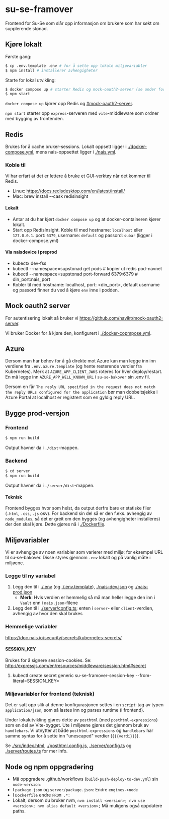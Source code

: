 # su-se-framover

Frontend for Su-Se som slår opp informasjon om brukere som har søkt om supplerende stønad.

## Kjøre lokalt

Første gang:

```sh
$ cp .env.template .env # for å sette opp lokale miljøvariabler
$ npm install # installerer avhengigheter
```

Starte for lokal utvikling:

```sh
$ docker compose up # starter Redis og mock-oauth2-server (se under for mer info)
$ npm start
```

`docker compose up` kjører opp Redis og [#mock-oauth2-server](#mock-oauth2-server).

`npm start` starter opp `express`-serveren med `vite`-middleware som ordner med bygging av frontenden.

## Redis

Brukes for å cache bruker-sessions.
Lokalt oppsett ligger i [./docker-compose.yml](), mens nais-oppsettet ligger i [./nais.yml]().

### Koble til

Vi har erfart at det er lettere å bruke et GUI-verktøy når det kommer til Redis.

-   Linux: https://docs.redisdesktop.com/en/latest/install/
-   Mac: brew install --cask redisinsight

#### Lokalt

-   Antar at du har kjørt `docker compose up` og at docker-containeren kjører lokalt.
-   Start opp RedisInsight. Koble til med hostname: `localhost` eller `127.0.0.1`. port: `6379`, username: `default` og passord: `subar` (ligger i docker-compose.yml)

#### Via naisdevice i preprod

-   kubectx dev-fss
-   kubectl --namespace=supstonad get pods # kopier ut redis pod-navnet
-   kubectl --namespace=supstonad port-forward <pod> 6379:6379 # din_port:nais_port
-   Kobler til med hostname: localhost, port: <din_port>, default username og passord finner du ved å kjøre `env` inne i podden.

## Mock oauth2 server

For autentisering lokalt så bruker vi https://github.com/navikt/mock-oauth2-server.

Vi bruker Docker for å kjøre den, konfigurert i [./docker-copmpose.yml]().

## Azure

Dersom man har behov for å gå direkte mot Azure kan man legge inn inn verdiene fra `.env.azure.template` (og hente resterende verdier fra Kubernetes).
Merk at `AZURE_APP_CLIENT_JWKS` roteres for hver deploy/restart.
En må legge inn `AZURE_APP_WELL_KNOWN_URL` i `su-se-bakover` sin .env fil.

Dersom en får `The reply URL specified in the request does not match the reply URLs configured for the application` bør man dobbeltsjekke i Azure Portal at localhost er registrert som en gyldig reply URL.

## Bygge prod-versjon

### Frontend

```sh
$ npm run build
```

Output havner da i `./dist`-mappen.

### Backend

```sh
$ cd server
$ npm run build
```

Output havner da i `./server/dist`-mappen.

#### Teknisk

Frontend bygges hvor som helst, da output derfra bare er statiske filer (`.html`, `.css`, `.js` osv).
For backend sin del så er den f.eks. avhengig av `node_modules`, så det er greit om den bygges (og avhengigheter installeres) der den skal kjøre.
Dette gjøres nå i [./Dockerfile]().

## Miljøvariabler

Vi er avhengige av noen variabler som varierer med miljø; for eksempel URL til su-se-bakover.
Disse styres gjennom `.env` lokalt og på vanlig måte i miljøene.

### Legge til ny variabel

1. Legg den til i [./.env]() (og [./.env.template]()), [./nais-dev.json]() og [./nais-prod.json]()
    - **Merk**: Hvis verdien er hemmelig så må man heller legge den inn i `Vault` enn i `nais.json`-filene
2. Legg den til i [./server/config.ts](); enten i `server`- eller `client`-verdien, avhengig av hvor den skal brukes

### Hemmelige variabler

https://doc.nais.io/security/secrets/kubernetes-secrets/

#### SESSION_KEY

Brukes for å signere session-cookies. Se: http://expressjs.com/en/resources/middleware/session.html#secret

1. kubectl create secret generic su-se-framover-session-key --from-literal=SESSION_KEY=<super-secret>

### Miljøvariabler for frontend (teknisk)

Det er satt opp slik at denne konfigurasjonen settes i en `script`-tag av typen `application/json`, som så lastes inn og parses runtime (i frontend).

Under lokalutvikling gjøres dette av `posthtml` (med `posthtml-expressions`) som en del av Vite-bygget.
Ute i miljøene gjøres det gjennom bruk av `handlebars`.
Vi utnytter at både `posthtml-expressions` og `handlebars` har samme syntax for å sette inn "unescaped" verdier (`{{{verdi}}}`).

Se [./src/index.html](), [./posthtml.config.js](), [./server/config.ts]() og [./server/routes.ts]() for mer info.

## Node og npm oppgradering

-   Må oppgradere .github/workflows (`build-push-deploy-to-dev.yml`) sin `node-version:`
-   I `package.json` og `server/package.json`: Endre `engines->node`
-   I `Dockerfile` endre `FROM .*:`
-   Lokalt, dersom du bruker nvm, `nvm install <version>; nvm use <version>; nvm alias default <version>;` Må muligens også oppdatere paths.
